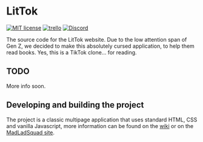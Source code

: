 # LitTok
[![MIT license](https://img.shields.io/badge/License-MIT-blue.svg)](https://lbesson.mit-license.org/)
[![trello](https://img.shields.io/badge/Trello-UDE-blue])](https://trello.com/b/HmfuRY2K/untitleddesktop)
[![Discord](https://img.shields.io/discord/717037253292982315.svg?label=&logo=discord&logoColor=ffffff&color=7389D8&labelColor=6A7EC2)](https://discord.gg/4wgH8ZE)

The source code for the LitTok website. Due to the low attention span of Gen Z, we decided to make this absolutely cursed application, to help them read books. Yes,
this is a TikTok clone... for reading.

## TODO
More info soon.

## Developing and building the project
The project is a classic multipage application that uses standard HTML, CSS and vanilla Javascript, more information can be found 
on the [wiki](https://github.com/MadLadSquad/LitTok/wiki/) or on the 
[MadLadSquad site](https://madladsquad.com/docs/LitTok/Home).

